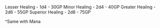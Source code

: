 Lesser Healing - 1d4 - 30GP
Minor Healing - 2d4 - 40GP
Greater Healing - 2d6 - 55GP
Superior Healing - 2d8 - 75GP

^Same with Mana